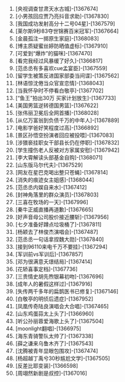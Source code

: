 
1. [央视调查甘肃天水古城]-[1367674]
1. [小男孩回应贾乃亮抖音求助]-[1367830]
1. [我国成功发射高分十二号04星]-[1367579]
1. [莱尔斯9秒83夺世锦赛百米冠军]-[1367664]
1. [金晨孤注一掷原生家庭]-[1368083]
1. [博主质疑蜜丝婷防晒值虚标]-[1367910]
1. [可爱到“爆炸”的猫咪]-[1367470]
1. [看完我经过风暴缓了好久]-[1366817]
1. [范丞丞有多喜欢cue孟宴臣]-[1367559]
1. [留学生被策反进国家部委当间谍]-[1367562]
1. [林语惊沈倦当众官宣恋情]-[1368043]
1. [当我怀孕时不停看白敬亭]-[1367702]
1. [“鱼王”拍出30万 买家计划放生]-[1367733]
1. [美国男篮逆转德国男篮]-[1367622]
1. [张伟丽卫冕后全网首播]-[1368028]
1. [从亿万富翁到负债千万的中年人]-[1367889]
1. [电影学爸好笑程度过高]-[1366892]
1. [景区孙悟空扮演者回应被投喂]-[1367083]
1. [涉猥亵挂职女干部县长仍在停职]-[1367832]
1. [学生撞伤老人反被对方家属安慰]-[1367942]
1. [李大霄解读头部基金自购]-[1368071]
1. [山东版马尔代夫]-[1367529]
1. [网友在星巴克喝出整只苍蝇]-[1367814]
1. [消失的痕迹女主姐感]-[1368044]
1. [范丞丞内娱自来水]-[1367412]
1. [封神角落里的群众演员]-[1367803]
1. [三喜在牧场的一天]-[1367996]
1. [秦牛正威直播再道歉]-[1367665]
1. [好声音母公司股价接近腰斩]-[1367956]
1. [七夕准备好蹲点垃圾桶了]-[1367811]
1. [杨颖去了林俊杰演唱会]-[1367487]
1. [范丞丞一句话拿捏魏大勋]-[1367840]
1. [接到96110来电千万不要挂]-[1367294]
1. [军训前vs军训后]-[1367857]
1. [邓为很满意夭璟结局]-[1367414]
1. [花轿喜事定档]-[1367736]
1. [三贵情史胡先煦银幕初吻]-[1367696]
1. [成年人的暑假这样过]-[1367916]
1. [失传两千多年的扁鹊医书已修复]-[1367146]
1. [白敬亭的明侦后遗症]-[1367952]
1. [凤凰传奇陆良演唱会大合唱]-[1367465]
1. [山东鸡蛋蒜太上头了]-[1366960]
1. [听公孙丽蓉爱海歌上头了]-[1367504]
1. [moonlight翻唱]-[1366975]
1. [海东青骑警队太帅了]-[1367338]
1. [薛之谦来乌鲁木齐了]-[1367543]
1. [沈腾被青年显眼包围攻]-[1367474]
1. [杨超越丁禹兮30秒尴尬文学]-[1367505]
1. [反差比耶变装]-[1366598]
1. [周翊然新剧是叔控]-[1367016]